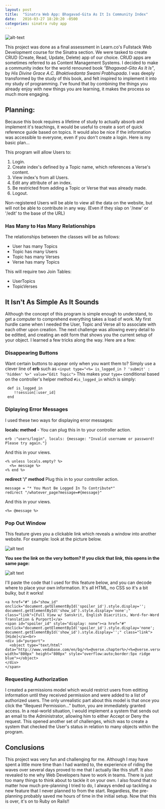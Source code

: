 ```yaml
---
layout: post
title:  "Sinatra Web App: Bhagavad-Gita As It Is Community Index"
date:   2016-03-27 18:20:20 -0500
categories: sinatra ruby app
---
```

![alt-text](https://farm2.staticflickr.com/1519/26007769742_bc1a5b7908.jpg)

This project was done as a final assessment in Learn.co's Fullstack Web Development course for the Sinatra section. We were tasked to create CRUD (Create, Read, Update, Delete) app of our choice. CRUD apps are sometimes referred to as Content Management Systems. I decided to make a community index for the world renouned book *"Bhagavad-Gita As It Is"*, by *His Divine Grace A.C. Bhaktivedanta Swami Prabhupada*. I was deeply transformed by the study of this book, and felt inspired to implement it into my study of programming. I've found that by combining the things you already enjoy with new things you are learning, it makes the process so much more engaging.

## Planning:
Because this book requires a lifetime of study to actually absorb and implement it's teachings, it would be useful to create a sort of quick reference guide based on topics. It would also be nice if the information was accessible to everyone, even if you don't create a login. Here is my basic plan...

This program will allow Users to:

1. Login.
2. Create index's defined by a Topic name, which references a Verse's content.
3. View index's from all Users.
4. Edit any attribute of an index.
5. Be restricted from adding a Topic or Verse that was already made.
6. Logout.

Non-registered Users will be able to view all the data on the website, but will not be able to contribute in any way. (Even if they slap on '/new' or '/edit' to the base of the URL)

### Has Many to Has Many Relationships
The relationships between the classes will be as follows:

  - User has many Topics
  - Topic has many Users
  - Topic has many Verses
  - Verse has many Topics

  This will require two Join Tables:

  - UserTopics
  - TopicVerses

## It Isn't As Simple As It Sounds
Although the concept of this program is simple enough to understand, to get a computer to comprehend everything takes a load of work. My first hurdle came when I needed the User, Topic and Verse all to associate with each other upon creation. The next challenge was allowing every detail to be editted, and creating an edit form that shows you the current setup of your object. I learned a few tricks along the way. Here are a few:

### Disappearing Buttons
Want certain buttons to appear only when you want them to? Simply use a clever line of **erb** such as `<input type="<%= is_logged_in ? 'submit' : 'hidden' %>" value="Edit Topic">`
This makes your `type=` conditional based on the controller's helper method `#is_logged_in` which is simply:

     def is_logged_in
        !!session[:user_id]
     end

### Diplaying Error Messages
I used these two ways for displaying error messages:

**locals: method** - 
You can plug this in to your controller action.

    erb :"users/login", locals: {message: "Invalid username or password! Please try again."}

And this in your views.

    <% unless locals.empty? %>
      <%= message %>
    <% end %>

**redirect '/' method**
Plug this in to your controller action.

    message = "* You Must Be Logged In To Contribute*"
    redirect "/whatever_page?message=#{message}"

And this in your views.

    <%= @message %>

### Pop Out Window
This feature gives you a clickable link which reveals a window into another website. For example: look at the picture below. 

![alt text](https://farm2.staticflickr.com/1579/25494709784_be29dbe9e5.jpg)

**You see the link on the very bottom?  If you click that link, this opens in the same page:**

![alt text](https://farm2.staticflickr.com/1522/25826633940_3503ebf531.jpg)

I'll paste the code that I used for this feature below, and you can decode where to place your own information. It's all HTML, no CSS so it's a bit bulky, but it works!
    
    <a href="#" id="show_id" onclick="document.getElementById('spoiler_id').style.display=''; document.getElementById('show_id').style.display='none';" class="link">[Full View w/ Sanskrit, English Diacritics, Word-for-Word Translation & Purport]</a>
    <span id="spoiler_id" style="display: none"><a href="#" onclick="document.getElementById('spoiler_id').style.display='none'; document.getElementById('show_id').style.display='';" class="link">[Hide]</a><br>
    <div id="purport"> 
      <object type="text/html" data="http://www.vedabase.com/en/bg/<%=@verse.chapter%>/<%=@verse.verse%>" width="800px" height="800px" style="overflow:auto;border:5px ridge blue"></object>
    </div>
    </span>

### Requesting Authorization

I created a permissions model which would restrict users from editting information until they received permission and were added to a list of authorized users. The only unrealistic part about this model is that once you click the "Request Permission..." button, you are immediately granted access. In a real-world situation, I would implement a system that sends out an email to the Administrator, allowing him to either Accept or Deny the request. This opened another set of challenges, which was to create a system that checked the User's status in relation to many objects within the program.

## Conclusions

This project was very fun and challenging for me. Although I may have spent a little more time than I had wanted to, the experience of riding the waves over several days proved to me that I actually like this stuff. It also revealed to me why Web Developers have to work in teams. There is just too many things to think about to tackle it on your own. I also found that no matter how much pre-planning I tried to do, I always ended up tackling a new feature that I never planned to from the start. Regardless, the pre-planning probably saved me hours of time in the initial setup. Now that this is over, it's on to Ruby on Rails!!




